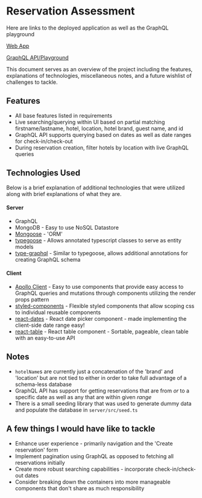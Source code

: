 
Reservation Assessment
===============================
Here are links to the deployed application as well as the GraphQL playground

[Web App](https://reservations-client-qbolt.herokuapp.com/)

[GraphQL API/Playground](https://reservations-api-qbolt.herokuapp.com/)

This document serves as an overview of the project including the features, explanations of technologies, miscellaneous notes, and a future wishlist of challenges to tackle.

## Features
* All base features listed in requirements
* Live searching/querying within UI based on partial matching firstname/lastname, hotel, location, hotel brand, guest name, and id
* GraphQL API supports querying based on dates as well as date ranges for check-in/check-out
* During reservation creation, filter hotels by location with live GraphQL queries

## Technologies Used

Below is a brief explanation of additional technologies that were utilized along with brief explanations of what they are.

#### Server
* GraphQL
* MongoDB - Easy to use NoSQL Datastore
* [Mongoose](https://mongoosejs.com/docs/) - 'ORM'
* [typegoose](https://github.com/szokodiakos/typegoose) - Allows annotated typescript classes to serve as entity models
* [type-graphql](https://typegraphql.ml/) - Similar to typegoose, allows additional annotations for creating GraphQL schema

#### Client
* [Apollo Client](https://www.apollographql.com/) - Easy to use components that provide easy access to GraphQL queries and mutations through components utilizing the render props pattern
* [styled-components](https://www.styled-components.com/) - Flexible styled components that allow scoping css to individual reusable components
* [react-dates](https://github.com/airbnb/react-dates) - React date picker component - made implementing the client-side date range easy!
* [react-table](https://www.npmjs.com/package/react-table) - React table component - Sortable, pageable, clean table with an easy-to-use API

## Notes
* `hotelName`s are currently just a concatenation of the 'brand' and 'location' but are not tied to either in order to take full advantage of a schema-less database
* GraphQL API has support for getting reservations that are from *or* to a specific date as well as any that are within given *range*
* There is a small seeding library that was used to generate dummy data and populate the database in `server/src/seed.ts`

## A few things I would have like to tackle

* Enhance user experience - primarily navigation and the 'Create reservation' form
* Implement pagination using GraphQL as opposed to fetching all reservations initially
* Create more robust searching capabilities - incorporate check-in/check-out dates
* Consider breaking down the containers into more manageable components that don't share as much responsibility
